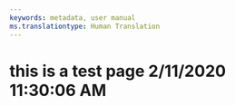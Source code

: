 ```yaml
---
keywords: metadata, user manual
ms.translationtype: Human Translation
---
```

# this is a test page 2/11/2020 11:30:06 AM